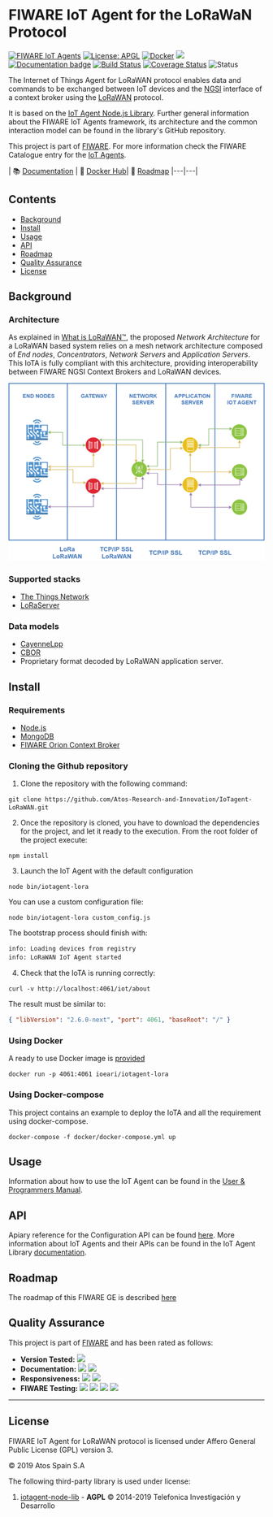 # FIWARE IoT Agent for the LoRaWaN Protocol

[![FIWARE IoT Agents](https://nexus.lab.fiware.org/static/badges/chapters/iot-agents.svg)](https://www.fiware.org/developers/catalogue/)
[![License: APGL](https://img.shields.io/github/license/Atos-Research-and-Innovation/IoTagent-LoRaWAN.svg)](https://opensource.org/licenses/AGPL-3.0)
[![Docker](https://img.shields.io/docker/pulls/fiware/iotagent-lorawan.svg)](https://hub.docker.com/r/fiware/iotagent-lorawan/)
[![](https://img.shields.io/badge/tag-fiware+iot-orange.svg?logo=stackoverflow)](https://stackoverflow.com/questions/tagged/fiware+iot)
<br>
[![Documentation badge](https://img.shields.io/readthedocs/fiware-lorawan.svg)](http://fiware-lorawan.readthedocs.io/en/latest/?badge=latest)
[![Build Status](https://img.shields.io/travis/Atos-Research-and-Innovation/IoTagent-LoRaWAN.svg?branch=master)](https://travis-ci.org/Atos-Research-and-Innovation/IoTagent-LoRaWAN/branches)
[![Coverage Status](https://coveralls.io/repos/github/Atos-Research-and-Innovation/IoTagent-LoRaWAN/badge.svg?branch=master)](https://coveralls.io/github/Atos-Research-and-Innovation/IoTagent-LoRaWAN?branch=master)
![Status](https://nexus.lab.fiware.org/static/badges/statuses/iot-lorawan.svg)

The Internet of Things Agent for LoRaWAN protocol enables data and commands to
be exchanged between IoT devices and the
[NGSI](https://swagger.lab.fiware.org/?url=https://raw.githubusercontent.com/Fiware/specifications/master/OpenAPI/ngsiv2/ngsiv2-openapi.json)
interface of a context broker using the
[LoRaWAN](https://lora-alliance.org/about-lorawan) protocol.

It is based on the
[IoT Agent Node.js Library](https://github.com/telefonicaid/iotagent-node-lib).
Further general information about the FIWARE IoT Agents framework, its
architecture and the common interaction model can be found in the library's
GitHub repository.

This project is part of [FIWARE](https://www.fiware.org/). For more information
check the FIWARE Catalogue entry for the
[IoT Agents](https://github.com/Fiware/catalogue/tree/master/iot-agents).

| :books: [Documentation](https://fiware-lorawan.readthedocs.io) | :whale: [Docker Hub](https://hub.docker.com/r/fiware/iotagent-lorawan/)| :dart: [Roadmap](docs/roadmap.md) |---|---|

## Contents

-   [Background](#background)
-   [Install](#install)
-   [Usage](#usage)
-   [API](#api)
-   [Roadmap](#roadmap)
-   [Quality Assurance](#quality-assurance)
-   [License](#license)

## Background

### Architecture

As explained in
[What is LoRaWAN™](https://lora-alliance.org/sites/default/files/2018-04/what-is-lorawan.pdf),
the proposed _Network Architecture_ for a LoRaWAN based system relies on a mesh
network architecture composed of _End nodes_, _Concentrators_, _Network Servers_
and _Application Servers_. This IoTA is fully compliant with this architecture,
providing interoperability between FIWARE NGSI Context Brokers and LoRaWAN
devices.

![General](https://raw.githubusercontent.com/Atos-Research-and-Innovation/IoTagent-LoRaWAN/master/docs/img/iotagent_lorawan_arch.png)

### Supported stacks

-   [The Things Network](https://www.thethingsnetwork.org/)
-   [LoRaServer](https://www.loraserver.io/)

### Data models

-   [CayenneLpp](https://www.thethingsnetwork.org/docs/devices/arduino/api/cayennelpp.html)
-   [CBOR](https://tools.ietf.org/html/rfc7049)
-   Proprietary format decoded by LoRaWAN application server.

## Install

### Requirements

-   [Node.js](https://nodejs.org/en/)
-   [MongoDB](https://docs.mongodb.com/manual/installation/)
-   [FIWARE Orion Context Broker](https://github.com/telefonicaid/fiware-orion)

### Cloning the Github repository

1. Clone the repository with the following command:

```console
git clone https://github.com/Atos-Research-and-Innovation/IoTagent-LoRaWAN.git
```

2. Once the repository is cloned, you have to download the dependencies for the
   project, and let it ready to the execution. From the root folder of the
   project execute:

```console
npm install
```

3. Launch the IoT Agent with the default configuration

```console
node bin/iotagent-lora
```

You can use a custom configuration file:

```console
node bin/iotagent-lora custom_config.js
```

The bootstrap process should finish with:

```bash
info: Loading devices from registry
info: LoRaWAN IoT Agent started
```

4. Check that the IoTA is running correctly:

```console
curl -v http://localhost:4061/iot/about
```

The result must be similar to:

```json
{ "libVersion": "2.6.0-next", "port": 4061, "baseRoot": "/" }
```

### Using Docker

A ready to use Docker image is
[provided](https://hub.docker.com/r/ioeari/iotagent-lora/)

```console
docker run -p 4061:4061 ioeari/iotagent-lora
```

### Using Docker-compose

This project contains an example to deploy the IoTA and all the requirement
using docker-compose.

```console
docker-compose -f docker/docker-compose.yml up
```

## Usage

Information about how to use the IoT Agent can be found in the
[User & Programmers Manual](https://fiware-lorawan.readthedocs.io/en/latest/users_manual/index.html).

## API

Apiary reference for the Configuration API can be found
[here](http://docs.telefonicaiotiotagents.apiary.io/#reference/configuration-api).
More information about IoT Agents and their APIs can be found in the IoT Agent
Library [documentation](https://iotagent-node-lib.rtfd.io/).

## Roadmap

The roadmap of this FIWARE GE is described [here](docs/roadmap.md)

## Quality Assurance

This project is part of [FIWARE](https://fiware.org/) and has been rated as
follows:

-   **Version Tested:**
    ![ ](https://img.shields.io/badge/dynamic/json.svg?label=Version&url=https://fiware.github.io/catalogue/json/iotagent_LoRa.json&query=$.version&colorB=blue)
-   **Documentation:**
    ![ ](https://img.shields.io/badge/dynamic/json.svg?label=Completeness&url=https://fiware.github.io/catalogue/json/iotagent_LoRa.json&query=$.docCompleteness&colorB=blue)
    ![ ](https://img.shields.io/badge/dynamic/json.svg?label=Usability&url=https://fiware.github.io/catalogue/json/iotagent_LoRa.json&query=$.docSoundness&colorB=blue)
-   **Responsiveness:**
    ![ ](https://img.shields.io/badge/dynamic/json.svg?label=Time%20to%20Respond&url=https://fiware.github.io/catalogue/json/iotagent_LoRa.json&query=$.timeToCharge&colorB=blue)
    ![ ](https://img.shields.io/badge/dynamic/json.svg?label=Time%20to%20Fix&url=https://fiware.github.io/catalogue/json/iotagent_LoRa.json&query=$.timeToFix&colorB=blue)
-   **FIWARE Testing:**
    ![ ](https://img.shields.io/badge/dynamic/json.svg?label=Tests%20Passed&url=https://fiware.github.io/catalogue/json/iotagent_LoRa.json&query=$.failureRate&colorB=blue)
    ![ ](https://img.shields.io/badge/dynamic/json.svg?label=Scalability&url=https://fiware.github.io/catalogue/json/iotagent_LoRa.json&query=$.scalability&colorB=blue)
    ![ ](https://img.shields.io/badge/dynamic/json.svg?label=Performance&url=https://fiware.github.io/catalogue/json/iotagent_LoRa.json&query=$.performance&colorB=blue)
    ![ ](https://img.shields.io/badge/dynamic/json.svg?label=Stability&url=https://fiware.github.io/catalogue/json/iotagent_LoRa.json&query=$.stability&colorB=blue)

---

## License

FIWARE IoT Agent for LoRaWAN protocol is licensed under Affero General Public
License (GPL) version 3.

© 2019 Atos Spain S.A

The following third-party library is used under license:

1. [iotagent-node-lib](https://github.com/telefonicaid/iotagent-node-lib) -
   **AGPL** © 2014-2019 Telefonica Investigación y Desarrollo
